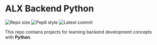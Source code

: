 # ALX Backend Python

![Repo size](https://img.shields.io/github/repo-size/Natzsmart/alx-backend-python)
![Pep8 style](https://img.shields.io/badge/PEP8-style%20guide-blue?style=round-square)
![Latest commit](https://img.shields.io/github/last-commit/Natzsmart/alx-backend-python/main?style=round-square)

This repo contains projects for learning backend development concepts with __Python__.

